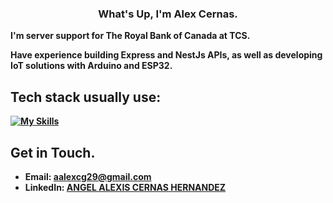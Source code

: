 <div align="center">
   <h3>What's Up, I'm <b>Alex Cernas<b>.</h3>
</div>

I'm server support for The Royal Bank of Canada at TCS.

Have experience building Express and NestJs APIs, as well as developing IoT solutions with Arduino and ESP32.

## Tech stack usually use:
[![My Skills](https://skillicons.dev/icons?i=typescript,js,nestjs,express,react,arduino,cpp)](https://skillicons.dev)


## Get in Touch.
- Email: aalexcg29@gmail.com
- LinkedIn: [ANGEL ALEXIS CERNAS HERNANDEZ](https://www.linkedin.com/in/angel-alexis-cernas-hernandez-479101262/)
